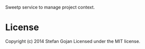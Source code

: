 Sweetp service to manage project context.

# License

Copyright (c) 2014 Stefan Gojan
Licensed under the MIT license.
